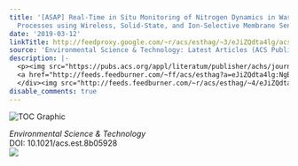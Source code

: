```yaml
---
title: '[ASAP] Real-Time in Situ Monitoring of Nitrogen Dynamics in Wastewater Treatment
  Processes using Wireless, Solid-State, and Ion-Selective Membrane Sensors'
date: '2019-03-12'
linkTitle: http://feedproxy.google.com/~r/acs/esthag/~3/eJiZQdta4lg/acs.est.8b05928
source: 'Environmental Science & Technology: Latest Articles (ACS Publications)'
description: |-
  <p><img src="https://pubs.acs.org/appl/literatum/publisher/achs/journals/content/esthag/0/esthag.ahead-of-print/acs.est.8b05928/20190311/images/medium/es-2018-05928n_0007.gif" alt="TOC Graphic"/></p><div><cite>Environmental Science & Technology</cite></div><div>DOI: 10.1021/acs.est.8b05928</div><div class="feedflare">
  <a href="http://feeds.feedburner.com/~ff/acs/esthag?a=eJiZQdta4lg:NgBxCja8YuA:yIl2AUoC8zA"><img src="http://feeds.feedburner.com/~ff/acs/esthag?d=yIl2AUoC8zA" border="0"></img></a>
  </div><img src="http://feeds.feedburner.com/~r/acs/esthag/~4/eJiZQdta4lg" height="1" width="1" ...
disable_comments: true
---
```

<p><img src="https://pubs.acs.org/appl/literatum/publisher/achs/journals/content/esthag/0/esthag.ahead-of-print/acs.est.8b05928/20190311/images/medium/es-2018-05928n_0007.gif" alt="TOC Graphic"/></p><div><cite>Environmental Science & Technology</cite></div><div>DOI: 10.1021/acs.est.8b05928</div><div class="feedflare">
<a href="http://feeds.feedburner.com/~ff/acs/esthag?a=eJiZQdta4lg:NgBxCja8YuA:yIl2AUoC8zA"><img src="http://feeds.feedburner.com/~ff/acs/esthag?d=yIl2AUoC8zA" border="0"></img></a>
</div><img src="http://feeds.feedburner.com/~r/acs/esthag/~4/eJiZQdta4lg" height="1" width="1" ...
